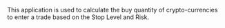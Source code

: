 This application is used to calculate the buy quantity of crypto-currencies to enter a trade based on the Stop Level and Risk.

